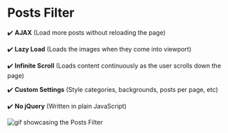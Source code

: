# Posts Filter
✔️ **AJAX** (Load more posts without reloading the page)  
  
✔️ **Lazy Load** (Loads the images when they come into viewport)  

✔️ **Infinite Scroll** (Loads content continuously as the user scrolls down the page)  

✔️ **Custom Settings** (Style categories, backgrounds, posts per page, etc)  

✔️ **No jQuery** (Written in plain JavaScript)  

![gif showcasing the Posts Filter](posts-filter.gif)
